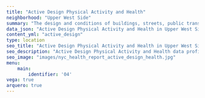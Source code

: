 ```yaml
---
title: "Active Design Physical Activity and Health"
neighborhood: "Upper West Side"
summary: "The design and conditions of buildings, streets, public transportation and parks influence physical activity, use of active transportation and other healthy behavior. A neighborhood's features can also impact the safety of its residents."
data_json: "Active Design Physical Activity and Health in Upper West Side"
content_yml: "active_design"
type: location
seo_title: "Active Design Physical Activity and Health in Upper West Side"
seo_description: "Active Design Physical Activity and Health data profile for the Upper West Side neighborhood of NYC."
seo_image: "images/nyc_health_report_active_design_health.jpg"
menu:
    main:
        identifier: '04'
vega: true
arquero: true
---
```

